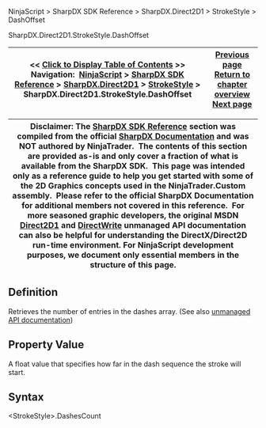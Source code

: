 ﻿
NinjaScript \> SharpDX SDK Reference \> SharpDX.Direct2D1 \> StrokeStyle \> DashOffset

SharpDX.Direct2D1\.StrokeStyle.DashOffset

| \<\< [Click to Display Table of Contents](sharpdx_direct2d1_strokestyle_dashoffset.md) \>\> **Navigation:**     [NinjaScript](ninjascript-1.md) \> [SharpDX SDK Reference](sharpdx_sdk_reference-1.md) \> [SharpDX.Direct2D1](sharpdx_direct2d1-1.md) \> [StrokeStyle](sharpdx_direct2d1_strokestyle-1.md) \> SharpDX.Direct2D1\.StrokeStyle.DashOffset | [Previous page](sharpdx_direct2d1_strokestyle_dashescount-1.md) [Return to chapter overview](sharpdx_direct2d1_strokestyle-1.md) [Next page](sharpdx_direct2d1_strokestyle_dashstyle-1.md) |
| --- | --- |

| Disclaimer: The [SharpDX SDK Reference](sharpdx_sdk_reference-1.md) section was compiled from the official [SharpDX Documentation](http://sharpdx.org/) and was NOT authored by NinjaTrader.  The contents of this section are provided as\-is and only cover a fraction of what is available from the SharpDX SDK.  This page was intended only as a reference guide to help you get started with some of the 2D Graphics concepts used in the NinjaTrader.Custom assembly.  Please refer to the official SharpDX Documentation for additional members not covered in this reference.  For more seasoned graphic developers, the original MSDN [Direct2D1](https://msdn.microsoft.com/en-us/library/windows/desktop/dd370990.aspx) and [DirectWrite](https://msdn.microsoft.com/en-us/library/windows/desktop/dd368038.aspx) unmanaged API documentation can also be helpful for understanding the DirectX/Direct2D run\-time environment. For NinjaScript development purposes, we document only essential members in the structure of this page. |
| --- |

## Definition
Retrieves the number of entries in the dashes array. 
(See also [unmanaged API documentation](https://msdn.microsoft.com/en-us/library/dd372234.aspx))
 
## Property Value
A float value that specifies how far in the dash sequence the stroke will start. 
 
## Syntax
\<StrokeStyle\>.DashesCount
